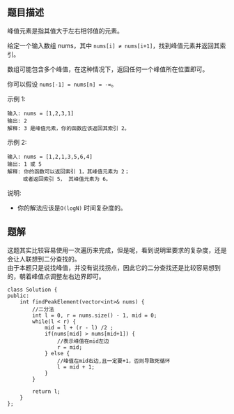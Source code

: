 ## 题目描述
峰值元素是指其值大于左右相邻值的元素。

给定一个输入数组 nums，其中 `nums[i] ≠ nums[i+1]`，找到峰值元素并返回其索引。

数组可能包含多个峰值，在这种情况下，返回任何一个峰值所在位置即可。

你可以假设 `nums[-1] = nums[n] = -∞`。

示例 1:
```
输入: nums = [1,2,3,1]
输出: 2
解释: 3 是峰值元素，你的函数应该返回其索引 2。
```
示例 2:
```
输入: nums = [1,2,1,3,5,6,4]
输出: 1 或 5 
解释: 你的函数可以返回索引 1，其峰值元素为 2；
     或者返回索引 5， 其峰值元素为 6。
```
说明:

* 你的解法应该是`O(logN)` 时间复杂度的。

## 题解
这题其实比较容易使用一次遍历来完成，但是呢，看到说明里要求的复杂度，还是会让人联想到二分查找的。  
由于本题只是说找峰值，并没有说找拐点，因此它的二分查找还是比较容易想到的，朝着峰值点调整左右边界即可。
```
class Solution {
public:
    int findPeakElement(vector<int>& nums) {
        //二分法
        int l = 0, r = nums.size() - 1, mid = 0;
        while(l < r) {
            mid = l + (r - l) /2 ;
            if(nums[mid] > nums[mid+1]) {
                //表示峰值在mid左边
                r = mid;
            } else {
                //峰值在mid右边,且一定要+1，否则导致死循环
                l = mid + 1;
            }
        }

        return l;
    }
};
```